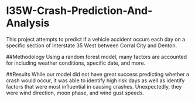 # I35W-Crash-Prediction-And-Analysis

This project attempts to predict if a vehicle accident occurs each day on a specific section of Interstate 35 West between Corral City and Denton.

##Methodology
Using a random forest model, many factors are accounted for including weather conditions, specific date, and more.

##Results
While our model did not have great success predicting whether a crash would occur, it was able to identify high risk days as well as identify factors that were most influential in causing crashes. Unexpectedly, they were wind direction, moon phase, and wind gust speeds. 

